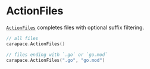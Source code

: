 # ActionFiles

[`ActionFiles`] completes files with optional suffix filtering.

```go
// all files
carapace.ActionFiles()

// files ending with `.go` or `go.mod`
carapace.ActionFiles(".go", "go.mod")
```

[`ActionFiles`]:https://pkg.go.dev/github.com/rsteube/carapace#ActionFiles
